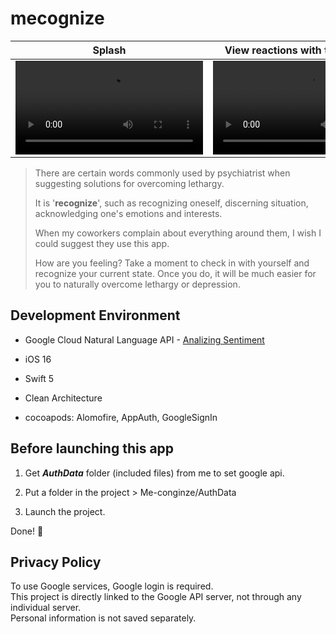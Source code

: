 # mecognize

| Splash | View reactions with the keyboard | Send and response of data |
| ------------- | ------------- | ------------- | 
| <video src="https://github.com/decaf-hailey/mecognize/assets/124033750/25f63c4f-3578-4c2a-ae70-2e25109a0e3c">  | <video src="https://github.com/decaf-hailey/mecognize/assets/124033750/8ee22512-0b4b-4bfe-91c4-5180fdd4ea24">| <video src="https://github.com/decaf-hailey/mecognize/assets/124033750/698a14b8-5910-4332-bed8-df0551905f02"> |


>There are certain words commonly used by psychiatrist when suggesting solutions for overcoming lethargy.
>
>It is '**recognize**', such as recognizing oneself, discerning situation, acknowledging one's emotions and interests.
>
>When my coworkers complain about everything around them, I wish I could suggest they use this app.
>
>How are you feeling? Take a moment to check in with yourself and recognize your current state. Once you do, it will be much easier for you to naturally overcome lethargy or depression.

## Development Environment 

- Google Cloud Natural Language API - [Analizing Sentiment](https://cloud.google.com/natural-language/docs/analyzing-sentiment)

- iOS 16
- Swift 5
- Clean Architecture
- cocoapods: Alomofire, AppAuth, GoogleSignIn

## Before launching this app

1. Get _**AuthData**_ folder (included files) from me to set google api.

2. Put a folder in the project > Me-conginze/AuthData

3. Launch the project.

Done! 🙌

## Privacy Policy

To use Google services, Google login is required.  
This project is directly linked to the Google API server, not through any individual server.  
Personal information is not saved separately.  
